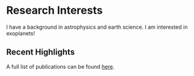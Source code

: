 # Research Interests

I have a background in astrophysics and earth science. I am interested in exoplanets!

## Recent Highlights

A full list of publications can be found [here](./all_publications.md).
